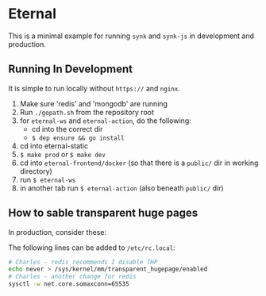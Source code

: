 # Eternal

This is a minimal example for running `synk` and `synk-js` in development and
production.

## Running In Development

It is simple to run locally without `https://` and `nginx`.

1. Make sure 'redis' and 'mongodb' are running
1. Run `./gopath.sh` from the repository root
1. for `eternal-ws` and `eternal-action`, do the following:
    - cd into the correct dir
    - `$ dep ensure && go install`
1. cd into eternal-static
1. `$ make prod` or `$ make dev`
1. cd into `eternal-frontend/docker` (so that there is a `public/` dir in working directory)
1. run `$ eternal-ws`
1. in another tab run `$ eternal-action` (also beneath `public/` dir)

## How to sable transparent huge pages

In production, consider these:

The following lines can be added to `/etc/rc.local`:

``` bash
# Charles - redis recommends I disable THP
echo never > /sys/kernel/mm/transparent_hugepage/enabled
# Charles - another change for redis
sysctl -w net.core.somaxconn=65535
```